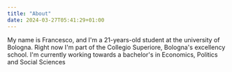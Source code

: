 ```yaml
---
title: "About"
date: 2024-03-27T05:41:29+01:00
---
```

My name is Francesco, and I'm a 21-years-old student at the university of Bologna. Right now I'm part of the Collegio Superiore, Bologna's excellency school. I'm currently working towards a bachelor's in Economics, Politics and Social Sciences

